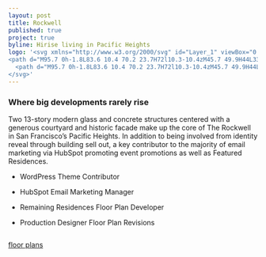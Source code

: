```yaml
---
layout: post
title: Rockwell
published: true
project: true
byline: Hirise living in Pacific Heights 
logo: '<svg xmlns="http://www.w3.org/2000/svg" id="Layer_1" viewBox="0 0 117 73.6">
<path d="M95.7 0h-1.8L83.6 10.4 70.2 23.7H72l10.3-10.4zM45.7 49.9H44L33.6 60.3 20.3 73.6H22l10.4-10.4zM4.3 33.9c1.1 0 2-.9 2-2s-.9-2-2-2h-2v3.9h2zm4.8 5.5H6.3l-2.1-3.1H2.4v3.1H0V27.6h4.3c2.4 0 4.3 1.9 4.3 4.3 0 1.6-.8 2.9-2 3.7l2.5 3.8zM15.9 33.5c0 1.9 1.6 3.5 3.5 3.5s3.5-1.6 3.5-3.5-1.6-3.5-3.5-3.5-3.5 1.6-3.5 3.5m3.5 5.9c-3.2 0-5.9-2.6-5.9-5.9 0-3.2 2.6-5.9 5.9-5.9 3.2 0 5.9 2.6 5.9 5.9 0 3.3-2.6 5.9-5.9 5.9M35.1 27.6c1.9 0 3.6.9 4.7 2.3l.2.3-1.9 1.4-.2-.3c-.6-.9-1.7-1.4-2.8-1.4-1.9 0-3.5 1.6-3.5 3.5s1.6 3.5 3.5 3.5c1.2 0 2.2-.5 2.8-1.4l.2-.3 1.9 1.4-.2.3c-1.1 1.4-2.8 2.3-4.7 2.3-3.2 0-5.9-2.6-5.9-5.9 0-3 2.7-5.7 5.9-5.7M45.4 27.6h2.3v4.5l4.1-4.5H55l-4.3 4.8 4.4 7h-2.8L49 34.2l-1.3 1.4v3.8h-2.3zM64 39.4h-.7l-4.5-11.8h2.5l2.3 6.2 2.4-6.2h.5l2.3 6.2 2.4-6.2h2.5l-4.5 11.8h-.7l-2.3-5.9zM78.6 27.6h8.6V30h-6.3v3.5h4.7v2.4h-4.7v1.2h6.3v2.3h-8.6zM93.9 27.6h2.4v9.5h6.3v2.3h-8.7zM108.4 27.6h2.3v9.5h6.3v2.3h-8.6zM25.9 44.1c0-.3-.2-.5-.5-.5H25v1.1h.4c.3-.1.5-.3.5-.6m.3 0c0 .4-.3.7-.9.7H25v.5c0 .4 0 .5.4.5v.1h-1.1v-.1c.3 0 .4-.1.4-.5V44c0-.4-.1-.5-.4-.5v-.1h1.1c.5 0 .8.3.8.7M29.8 43.9l-.4 1h.9l-.5-1zm-.7 1.6c-.1.2 0 .3.3.3v.1h-1v-.1c.3 0 .4-.1.5-.4l.9-2.1h.1l.9 2.1c.1.3.1.4.5.4v.1h-1.1v-.1c.3 0 .4-.1.3-.3l-.2-.5h-1l-.2.5zM36 45.8c0-.1-.1-.2-.1-.2-.2.2-.5.4-.8.4-.7 0-1.3-.6-1.3-1.3 0-.7.6-1.3 1.3-1.3.3 0 .6.1.8.4.1 0 .1-.1.1-.2h.1v.9H36c-.1-.5-.4-.9-.9-.9-.7 0-.9.6-.9 1.2s.2 1.1.9 1.1c.5 0 .8-.3.9-.9h.1l-.1.8zM39 45.9c.3-.1.4-.2.4-.6V44c0-.4 0-.5-.4-.5v-.1h1.1v.1c-.3 0-.4.1-.4.5v1.3c0 .4 0 .5.4.5v.1H39zM43.7 44.5h.2c.4 0 .5 0 .5-.4h.1v.9h-.1c0-.3-.1-.4-.5-.4h-.2v.7c0 .4 0 .5.4.5v.1H43v-.1c.3 0 .4-.1.4-.5V44c0-.4-.1-.5-.4-.5v-.1h2v.5h-.1v-.1c-.1-.2-.1-.3-.5-.3h-.7v1zM47.6 45.9c.3-.1.4-.2.4-.6V44c0-.4 0-.5-.4-.5v-.1h1.1v.1c-.3 0-.4.1-.4.5v1.3c0 .4 0 .5.4.5v.1h-1.1zM53.9 45.8c0-.1-.1-.2-.1-.2-.2.2-.5.4-.8.4-.7 0-1.3-.6-1.3-1.3 0-.7.6-1.3 1.3-1.3.3 0 .6.1.8.4.1 0 .1-.1.1-.2h.1v.9h-.1c-.1-.5-.4-.9-.9-.9-.7 0-.9.6-.9 1.2s.2 1.1.9 1.1c.5 0 .8-.3.9-.9h.1l-.1.8zM61.1 45.3c0 .4 0 .5.4.5v.1h-1.1v-.1c.3 0 .4-.1.4-.5V44c0-.4-.1-.5-.4-.5v-.1h1.1v.1c-.3 0-.4.1-.4.5v.5h1.4V44c0-.4-.1-.5-.4-.5v-.1h1.1v.1c-.3 0-.4.1-.4.5v1.3c0 .4 0 .5.4.5v.1h-1.1v-.1c.3 0 .4-.1.4-.5v-.7h-1.4v.7zM66 45.8c.3 0 .4-.1.4-.5V44c0-.4 0-.5-.4-.5v-.1h1.9v.5h-.1v-.1c-.1-.2-.1-.3-.5-.3h-.6v.9h.2c.4 0 .5-.1.5-.4h.1v1h-.1c0-.3-.1-.4-.5-.4h-.2v.6c0 .4 0 .5.4.5h.4c.4 0 .4-.1.5-.3v-.1h.1v.6l-2.1-.1zM70.9 45.9c.3-.1.4-.2.4-.6V44c0-.4 0-.5-.4-.5v-.1H72v.1c-.3 0-.4.1-.4.5v1.3c0 .4.1.5.4.5v.1h-1.1zM76.6 44.9l1.1-.1v.1c-.3 0-.4.1-.4.5v.3c-.5 0-.6.2-1.1.2-.7 0-1.3-.6-1.3-1.3s.6-1.3 1.3-1.3c.3 0 .6.1.8.4.1 0 .1-.1.1-.2h.1v.9h-.1c-.1-.5-.4-.9-.9-.9-.7 0-.9.6-.9 1.2s.2 1.1 1 1.1c.4 0 .7-.2.7-.6 0-.2-.1-.3-.4-.3M81 45.3c0 .4 0 .5.4.5v.1h-1.1v-.1c.3 0 .4-.1.4-.5V44c0-.4-.1-.5-.4-.5v-.1h1.1v.1c-.3 0-.4.1-.4.5v.5h1.4V44c0-.4-.1-.5-.4-.5v-.1h1.1v.1c-.3 0-.4.1-.4.5v1.3c0 .4.1.5.4.5v.1H82v-.1c.3 0 .4-.1.4-.5v-.7H81v.7zM88.4 43.9l-.1-.1c-.1-.2-.1-.3-.5-.3h-.5v1.8c0 .4.1.5.4.5v.1h-1.1v-.1c.3 0 .4-.1.4-.5v-1.8h-.5c-.4 0-.4.1-.5.3v.1h-.1v-.6h2.5v.6zM91.2 45.9l-.1-.9h.1s0 .7.8.7c.3 0 .5-.2.5-.5 0-.2-.2-.4-.5-.5l-.4-.2c-.2-.1-.5-.4-.5-.7 0-.3.3-.6.7-.6.2 0 .4.1.5.2.1 0 .1-.1.1-.2h.1v.9h-.1c0-.3-.2-.7-.6-.7-.2 0-.4.2-.4.4s.1.3.5.5l.4.2c.3.2.4.4.4.6 0 .5-.4.7-.8.7-.3 0-.5-.2-.6-.2 0 .2-.1.2-.1.3" class="st0"/>
  <path d="M95.7 0h-1.8L83.6 10.4 70.2 23.7H72l10.3-10.4zM45.7 49.9H44L33.6 60.3 20.3 73.6H22l10.4-10.4zM4.3 33.9c1.1 0 2-.9 2-2s-.9-2-2-2h-2v3.9h2zm4.8 5.5H6.3l-2.1-3.1H2.4v3.1H0V27.6h4.3c2.4 0 4.3 1.9 4.3 4.3 0 1.6-.8 2.9-2 3.7l2.5 3.8zM15.9 33.5c0 1.9 1.6 3.5 3.5 3.5s3.5-1.6 3.5-3.5-1.6-3.5-3.5-3.5-3.5 1.6-3.5 3.5m3.5 5.9c-3.2 0-5.9-2.6-5.9-5.9 0-3.2 2.6-5.9 5.9-5.9 3.2 0 5.9 2.6 5.9 5.9 0 3.3-2.6 5.9-5.9 5.9M35.1 27.6c1.9 0 3.6.9 4.7 2.3l.2.3-1.9 1.4-.2-.3c-.6-.9-1.7-1.4-2.8-1.4-1.9 0-3.5 1.6-3.5 3.5s1.6 3.5 3.5 3.5c1.2 0 2.2-.5 2.8-1.4l.2-.3 1.9 1.4-.2.3c-1.1 1.4-2.8 2.3-4.7 2.3-3.2 0-5.9-2.6-5.9-5.9 0-3 2.7-5.7 5.9-5.7M45.4 27.6h2.3v4.5l4.1-4.5H55l-4.3 4.8 4.4 7h-2.8L49 34.2l-1.3 1.4v3.8h-2.3zM64 39.4h-.7l-4.5-11.8h2.5l2.3 6.2 2.4-6.2h.5l2.3 6.2 2.4-6.2h2.5l-4.5 11.8h-.7l-2.3-5.9zM78.6 27.6h8.6V30h-6.3v3.5h4.7v2.4h-4.7v1.2h6.3v2.3h-8.6zM93.9 27.6h2.4v9.5h6.3v2.3h-8.7zM108.4 27.6h2.3v9.5h6.3v2.3h-8.6zM25.9 44.1c0-.3-.2-.5-.5-.5H25v1.1h.4c.3-.1.5-.3.5-.6m.3 0c0 .4-.3.7-.9.7H25v.5c0 .4 0 .5.4.5v.1h-1.1v-.1c.3 0 .4-.1.4-.5V44c0-.4-.1-.5-.4-.5v-.1h1.1c.5 0 .8.3.8.7M29.8 43.9l-.4 1h.9l-.5-1zm-.7 1.6c-.1.2 0 .3.3.3v.1h-1v-.1c.3 0 .4-.1.5-.4l.9-2.1h.1l.9 2.1c.1.3.1.4.5.4v.1h-1.1v-.1c.3 0 .4-.1.3-.3l-.2-.5h-1l-.2.5zM36 45.8c0-.1-.1-.2-.1-.2-.2.2-.5.4-.8.4-.7 0-1.3-.6-1.3-1.3 0-.7.6-1.3 1.3-1.3.3 0 .6.1.8.4.1 0 .1-.1.1-.2h.1v.9H36c-.1-.5-.4-.9-.9-.9-.7 0-.9.6-.9 1.2s.2 1.1.9 1.1c.5 0 .8-.3.9-.9h.1l-.1.8zM39 45.9c.3-.1.4-.2.4-.6V44c0-.4 0-.5-.4-.5v-.1h1.1v.1c-.3 0-.4.1-.4.5v1.3c0 .4 0 .5.4.5v.1H39zM43.7 44.5h.2c.4 0 .5 0 .5-.4h.1v.9h-.1c0-.3-.1-.4-.5-.4h-.2v.7c0 .4 0 .5.4.5v.1H43v-.1c.3 0 .4-.1.4-.5V44c0-.4-.1-.5-.4-.5v-.1h2v.5h-.1v-.1c-.1-.2-.1-.3-.5-.3h-.7v1zM47.6 45.9c.3-.1.4-.2.4-.6V44c0-.4 0-.5-.4-.5v-.1h1.1v.1c-.3 0-.4.1-.4.5v1.3c0 .4 0 .5.4.5v.1h-1.1zM53.9 45.8c0-.1-.1-.2-.1-.2-.2.2-.5.4-.8.4-.7 0-1.3-.6-1.3-1.3 0-.7.6-1.3 1.3-1.3.3 0 .6.1.8.4.1 0 .1-.1.1-.2h.1v.9h-.1c-.1-.5-.4-.9-.9-.9-.7 0-.9.6-.9 1.2s.2 1.1.9 1.1c.5 0 .8-.3.9-.9h.1l-.1.8zM61.1 45.3c0 .4 0 .5.4.5v.1h-1.1v-.1c.3 0 .4-.1.4-.5V44c0-.4-.1-.5-.4-.5v-.1h1.1v.1c-.3 0-.4.1-.4.5v.5h1.4V44c0-.4-.1-.5-.4-.5v-.1h1.1v.1c-.3 0-.4.1-.4.5v1.3c0 .4 0 .5.4.5v.1h-1.1v-.1c.3 0 .4-.1.4-.5v-.7h-1.4v.7zM66 45.8c.3 0 .4-.1.4-.5V44c0-.4 0-.5-.4-.5v-.1h1.9v.5h-.1v-.1c-.1-.2-.1-.3-.5-.3h-.6v.9h.2c.4 0 .5-.1.5-.4h.1v1h-.1c0-.3-.1-.4-.5-.4h-.2v.6c0 .4 0 .5.4.5h.4c.4 0 .4-.1.5-.3v-.1h.1v.6l-2.1-.1zM70.9 45.9c.3-.1.4-.2.4-.6V44c0-.4 0-.5-.4-.5v-.1H72v.1c-.3 0-.4.1-.4.5v1.3c0 .4.1.5.4.5v.1h-1.1zM76.6 44.9l1.1-.1v.1c-.3 0-.4.1-.4.5v.3c-.5 0-.6.2-1.1.2-.7 0-1.3-.6-1.3-1.3s.6-1.3 1.3-1.3c.3 0 .6.1.8.4.1 0 .1-.1.1-.2h.1v.9h-.1c-.1-.5-.4-.9-.9-.9-.7 0-.9.6-.9 1.2s.2 1.1 1 1.1c.4 0 .7-.2.7-.6 0-.2-.1-.3-.4-.3M81 45.3c0 .4 0 .5.4.5v.1h-1.1v-.1c.3 0 .4-.1.4-.5V44c0-.4-.1-.5-.4-.5v-.1h1.1v.1c-.3 0-.4.1-.4.5v.5h1.4V44c0-.4-.1-.5-.4-.5v-.1h1.1v.1c-.3 0-.4.1-.4.5v1.3c0 .4.1.5.4.5v.1H82v-.1c.3 0 .4-.1.4-.5v-.7H81v.7zM88.4 43.9l-.1-.1c-.1-.2-.1-.3-.5-.3h-.5v1.8c0 .4.1.5.4.5v.1h-1.1v-.1c.3 0 .4-.1.4-.5v-1.8h-.5c-.4 0-.4.1-.5.3v.1h-.1v-.6h2.5v.6zM91.2 45.9l-.1-.9h.1s0 .7.8.7c.3 0 .5-.2.5-.5 0-.2-.2-.4-.5-.5l-.4-.2c-.2-.1-.5-.4-.5-.7 0-.3.3-.6.7-.6.2 0 .4.1.5.2.1 0 .1-.1.1-.2h.1v.9h-.1c0-.3-.2-.7-.6-.7-.2 0-.4.2-.4.4s.1.3.5.5l.4.2c.3.2.4.4.4.6 0 .5-.4.7-.8.7-.3 0-.5-.2-.6-.2 0 .2-.1.2-.1.3" class="st0"/>
</svg>'
---
```


### Where big developments rarely rise

Two 13-story modern glass and concrete structures centered with a generous courtyard and historic facade make up the core of The Rockwell in San Francisco’s Pacific Heights. In addition to being involved from identity reveal through building sell out, a key contributor to the majority of email marketing via HubSpot promoting event promotions as well as Featured Residences.

* WordPress Theme Contributor

* HubSpot Email Marketing Manager

* Remaining Residences Floor Plan Developer

* Production Designer Floor Plan Revisions

<div class="entry__screensnap entry__screensnap--half">
<img src="{{ site.url }}/images/ROC-desktop-floorplans.min.png" alt="" title=""><img src="{{ site.url }}/images/ROC-desktop-remaining-residences.min.png" alt="" title="">	
</div>

<a class="grad--roc" href="http://therockwellsf.com/floor-plans/" target="_blank">floor plans</a>